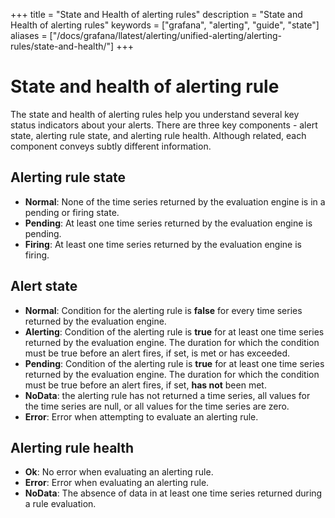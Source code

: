 +++
title = "State and Health of alerting rules"
description = "State and Health of alerting rules"
keywords = ["grafana", "alerting", "guide", "state"]
aliases = ["/docs/grafana/llatest/alerting/unified-alerting/alerting-rules/state-and-health/"]
+++

# State and health of alerting rule

The state and health of alerting rules help you understand several key status indicators about your alerts. There are three key components - alert state, alerting rule state, and alerting rule health. Although related, each component conveys subtly different information.

## Alerting rule state

- **Normal**: None of the time series returned by the evaluation engine is in a pending or firing state.
- **Pending**: At least one time series returned by the evaluation engine is pending.
- **Firing**: At least one time series returned by the evaluation engine is firing.

## Alert state

- **Normal**: Condition for the alerting rule is **false** for every time series returned by the evaluation engine.
- **Alerting**: Condition of the alerting rule is **true** for at least one time series returned by the evaluation engine. The duration for which the condition must be true before an alert fires, if set, is met or has exceeded.
- **Pending**: Condition of the alerting rule is **true** for at least one time series returned by the evaluation engine. The duration for which the condition must be true before an alert fires, if set, **has not** been met.
- **NoData**: the alerting rule has not returned a time series, all values for the time series are null, or all values for the time series are zero.
- **Error**: Error when attempting to evaluate an alerting rule.

## Alerting rule health

- **Ok**: No error when evaluating an alerting rule.
- **Error**: Error when evaluating an alerting rule.
- **NoData**: The absence of data in at least one time series returned during a rule evaluation.
